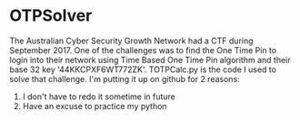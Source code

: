 # OTPSolver
The Australian Cyber Security Growth Network had a CTF during September 2017. 
One of the challenges was to find the One Time Pin to login into their network using Time Based One Time Pin algorithm and their base 32 key '44KKCPXF6WT772ZK'.
TOTPCalc.py is the code I used to solve that challenge. I'm putting it up on github for 2 reasons:
1. I don't have to redo it sometime in future
2. Have an excuse to practice my python
